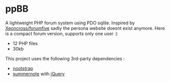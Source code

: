 # ppBB

A lightweight PHP forum system using PDO sqlite. Inspired by [Xeoncross/forumfive](https://github.com/Xeoncross/forumfive) sadly the persona website doesnt exist anymore. Here is a compact forum version, supports only one user :)

* 12 PHP files
* 30kb

This project uses the following 3rd-party dependencies :
* [nootstrap](https://getbootstrap.com/)
* [summernote](https://github.com/summernote/summernote/) with [jQuery](https://github.com/jquery/jquery)
